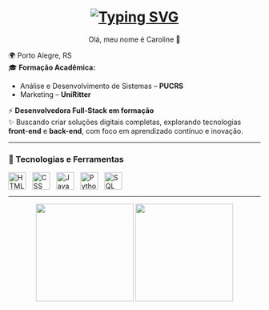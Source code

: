 <h1 align="center">
  <a href="https://git.io/typing-svg">
    <img src="https://readme-typing-svg.herokuapp.com?font=Capriola&pause=94e2d5&color=94e2d5&center=true&vCenter=true&random=true&width=435&separator=%3C&lines=console.log(%22Hello%2C+World!%22);%3CSystem.out.println(%22Hello%2C+World!%22);%3Cprint(%22Hello%2C+World!%22)" alt="Typing SVG" />
  </a>
</h1>

<p align="center">Olá, meu nome é Caroline 👋</p>

🌍 Porto Alegre, RS  
🎓 **Formação Acadêmica:**  
- Análise e Desenvolvimento de Sistemas – **PUCRS**  
- Marketing – **UniRitter**

⚡ **Desenvolvedora Full-Stack em formação**  
✨ Buscando criar soluções digitais completas, explorando tecnologias **front-end** e **back-end**, com foco em aprendizado contínuo e inovação.

---

### 🤖 Tecnologias e Ferramentas

<img 
  align="left" 
  alt="HTML"
  title="HTML" 
  width="35px" 
  style="padding-right: 10px;" 
  src="https://cdn.jsdelivr.net/gh/devicons/devicon@latest/icons/html5/html5-original.svg" 
/>
<img 
  align="left" 
  alt="CSS" 
  title="CSS"
  width="35px" 
  style="padding-right: 10px;" 
  src="https://cdn.jsdelivr.net/gh/devicons/devicon@latest/icons/css3/css3-original.svg" 
/>
<img 
  align="left" 
  alt="JavaScript" 
  title="JavaScript"
  width="35px" 
  style="padding-right: 10px;" 
  src="https://cdn.jsdelivr.net/gh/devicons/devicon@latest/icons/javascript/javascript-original.svg" 
/>
<img 
  align="left" 
  alt="Python" 
  title="Python"
  width="35px" 
  style="padding-right: 10px;" 
  src="https://cdn.jsdelivr.net/gh/devicons/devicon@latest/icons/python/python-original.svg" 
/>
<img 
  align="left" 
  alt="SQL" 
  title="SQL"
  width="35px" 
  style="padding-right: 10px;" 
  src="https://cdn.jsdelivr.net/gh/devicons/devicon@latest/icons/azuresqldatabase/azuresqldatabase-original.svg" 
/>

<br/>
<br/>

---

<div align="center">
  <img height="195em" src="https://github-readme-stats.vercel.app/api?username=carolinersant&show_icons=true&theme=catppuccin_mocha&include_all_commits=true&locale=pt-br"/> 
  <img height="195em" src="https://github-readme-stats.vercel.app/api/top-langs/?username=carolinersant&theme=catppuccin_mocha&layout=compact&custom_title=Tecnologias&langs_count=9"/>
</div>

